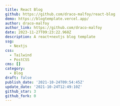 ```yaml
---
title: React Blog
github: https://github.com/draco-malfoy/react-blog
demo: https://blogtemplate.vercel.app/
author: draco-malfoy
author_link: https://github.com/draco-malfoy
date: 2023-11-27T09:23:22.968Z
description: A react+nextjs blog template
ssg:
  - Nextjs
css:
  - Tailwind
  - PostCSS
cms: []
category:
  - Blog
draft: false
publish_date: '2021-10-24T09:54:45Z'
update_date: '2021-10-24T12:49:10Z'
github_star: 3
github_fork: 0
---
```


